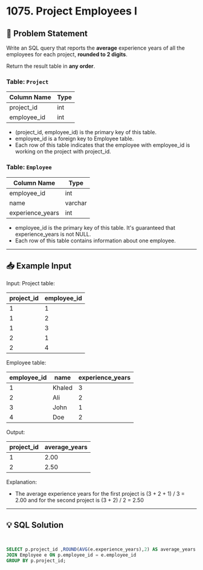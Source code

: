 
# 1075. Project Employees I

## 📝 Problem Statement

Write an SQL query that reports the **average** experience years of all the employees for each project, **rounded to 2 digits**.

Return the result table in **any order**.

### Table: `Project`


| Column Name | Type    |
|-------------|---------|
| project_id  | int     |
| employee_id | int     |

 - (project_id, employee_id) is the primary key of this table.
 - employee_id is a foreign key to Employee table.
 - Each row of this table indicates that the employee with employee_id is working on the project with project_id.
 

### Table: `Employee`

| Column Name      | Type    |
|------------------|---------|
| employee_id      | int     |
| name             | varchar |
| experience_years | int     |

 - employee_id is the primary key of this table. It's guaranteed that experience_years is not NULL.
 - Each row of this table contains information about one employee.
 

---

## 📥 Example Input

Input:  Project table:

| project_id  | employee_id |
|-------------|-------------|
| 1           | 1           |
| 1           | 2           |
| 1           | 3           |
| 2           | 1           |
| 2           | 4           |

Employee table:

| employee_id | name   | experience_years |
|-------------|--------|------------------|
| 1           | Khaled | 3                |
| 2           | Ali    | 2                |
| 3           | John   | 1                |
| 4           | Doe    | 2                |

Output: 

| project_id  | average_years |
|-------------|---------------|
| 1           | 2.00          |
| 2           | 2.50          |

 Explanation: 
  - The average experience years for the first project is (3 + 2 + 1) / 3 = 2.00 and for the second project is (3 + 2) / 2 = 2.50


---

## 💡 SQL Solution

```sql


SELECT p.project_id ,ROUND(AVG(e.experience_years),2) AS average_years  FROM Project p 
JOIN Employee e ON p.employee_id = e.employee_id
GROUP BY p.project_id;
